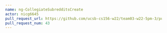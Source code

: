 ```yaml
---
name: ng-CollegiateSubredditsCreate
actor: nicg6645
pull_request_url: https://github.com/ucsb-cs156-w22/team03-w22-5pm-3/pull/43
pull_request_num: 43
---
```

